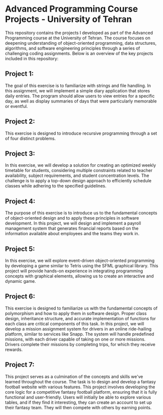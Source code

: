 # Advanced Programming Course Projects - University of Tehran

This repository contains the projects I developed as part of the Advanced Programming course at the University of Tehran. The course focuses on deepening understanding of object-oriented programming, data structures, algorithms, and software engineering principles through a series of challenging coding assignments. Below is an overview of the key projects included in this repository:

## Project 1:
The goal of this exercise is to familiarize with strings and file handling. In this assignment, we will implement a simple diary application that stores daily entries. The program should allow users to view entries for a specific day, as well as display summaries of days that were particularly memorable or eventful.

## Project 2:
This exercise is designed to introduce recursive programming through a set of four distinct problems.

## Project 3:
In this exercise, we will develop a solution for creating an optimized weekly timetable for students, considering multiple constraints related to teacher availability, subject requirements, and student concentration levels. The challenge is to apply a top-down design approach to efficiently schedule classes while adhering to the specified guidelines. 

## Project 4:
The purpose of this exercise is to introduce us to the fundamental concepts of object-oriented design and to apply these principles in software development. In this project, we will design and implement a payroll management system that generates financial reports based on the information available about employees and the teams they work in.

## Project 5:
In this exercise, we will explore event-driven object-oriented programming by developing a game similar to Tetris using the SFML graphical library. This project will provide hands-on experience in integrating programming concepts with graphical elements, allowing us to create an interactive and dynamic game.

## Project 6:
This exercise is designed to familiarize us with the fundamental concepts of polymorphism and how to apply them in software design. Proper class design, inheritance structure, and accurate implementation of functions for each class are critical components of this task.
In this project, we will develop a mission assignment system for drivers in an online ride-hailing platform, similar to services like Snapp. The system will handle predefined missions, with each driver capable of taking on one or more missions. Drivers complete their missions by completing trips, for which they receive rewards. 


## Project 7:
This project serves as a culmination of the concepts and skills we've learned throughout the course. The task is to design and develop a fantasy football website with various features.
This project involves developing the core logic for a competitive fantasy football platform, ensuring that it is fully functional and user-friendly. Users will initially be able to explore various tables, and if they find it interesting, they can create an account to set up their fantasy team. They will then compete with others by earning points.

